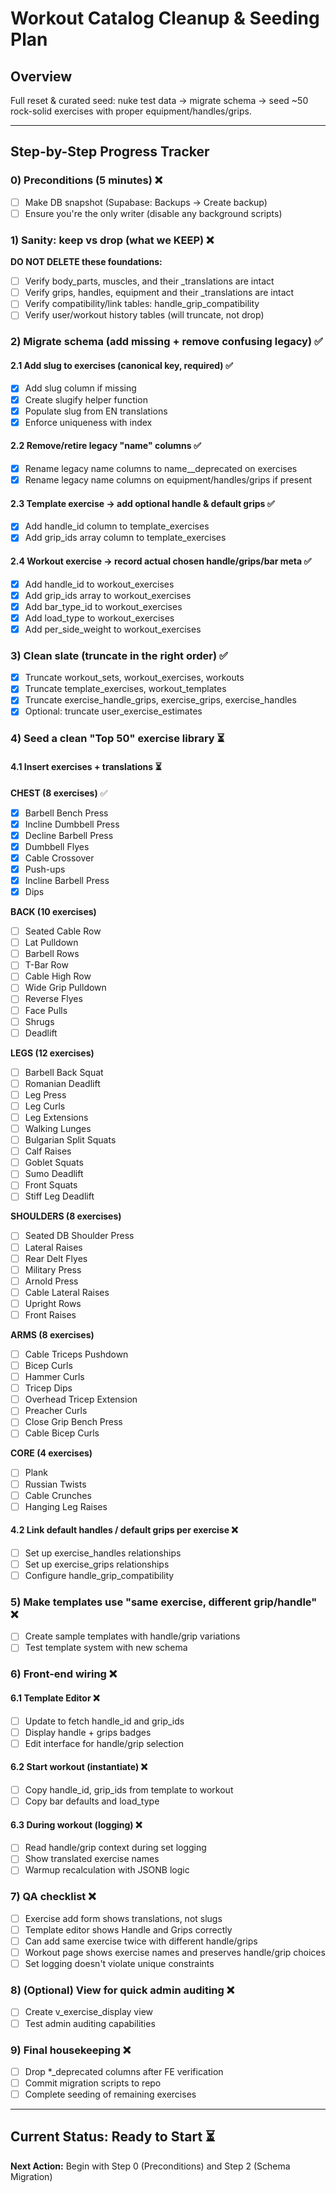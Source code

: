 # Workout Catalog Cleanup & Seeding Plan

## Overview
Full reset & curated seed: nuke test data → migrate schema → seed ~50 rock-solid exercises with proper equipment/handles/grips.

---

## Step-by-Step Progress Tracker

### 0) Preconditions (5 minutes) ❌
- [ ] Make DB snapshot (Supabase: Backups → Create backup)
- [ ] Ensure you're the only writer (disable any background scripts)

### 1) Sanity: keep vs drop (what we KEEP) ❌
**DO NOT DELETE these foundations:**
- [ ] Verify body_parts, muscles, and their _translations are intact
- [ ] Verify grips, handles, equipment and their _translations are intact  
- [ ] Verify compatibility/link tables: handle_grip_compatibility
- [ ] Verify user/workout history tables (will truncate, not drop)

### 2) Migrate schema (add missing + remove confusing legacy) ✅

#### 2.1 Add slug to exercises (canonical key, required) ✅
- [x] Add slug column if missing
- [x] Create slugify helper function
- [x] Populate slug from EN translations
- [x] Enforce uniqueness with index

#### 2.2 Remove/retire legacy "name" columns ✅
- [x] Rename legacy name columns to name__deprecated on exercises
- [x] Rename legacy name columns on equipment/handles/grips if present

#### 2.3 Template exercise → add optional handle & default grips ✅
- [x] Add handle_id column to template_exercises
- [x] Add grip_ids array column to template_exercises

#### 2.4 Workout exercise → record actual chosen handle/grips/bar meta ✅
- [x] Add handle_id to workout_exercises
- [x] Add grip_ids array to workout_exercises  
- [x] Add bar_type_id to workout_exercises
- [x] Add load_type to workout_exercises
- [x] Add per_side_weight to workout_exercises

### 3) Clean slate (truncate in the right order) ✅
- [x] Truncate workout_sets, workout_exercises, workouts
- [x] Truncate template_exercises, workout_templates
- [x] Truncate exercise_handle_grips, exercise_grips, exercise_handles
- [x] Optional: truncate user_exercise_estimates

### 4) Seed a clean "Top 50" exercise library ⏳

#### 4.1 Insert exercises + translations ⏳
**CHEST (8 exercises)** ✅
- [x] Barbell Bench Press
- [x] Incline Dumbbell Press  
- [x] Decline Barbell Press
- [x] Dumbbell Flyes
- [x] Cable Crossover
- [x] Push-ups
- [x] Incline Barbell Press
- [x] Dips

**BACK (10 exercises)**
- [ ] Seated Cable Row
- [ ] Lat Pulldown
- [ ] Barbell Rows
- [ ] T-Bar Row
- [ ] Cable High Row
- [ ] Wide Grip Pulldown
- [ ] Reverse Flyes
- [ ] Face Pulls
- [ ] Shrugs
- [ ] Deadlift

**LEGS (12 exercises)**
- [ ] Barbell Back Squat
- [ ] Romanian Deadlift
- [ ] Leg Press
- [ ] Leg Curls
- [ ] Leg Extensions
- [ ] Walking Lunges
- [ ] Bulgarian Split Squats
- [ ] Calf Raises
- [ ] Goblet Squats
- [ ] Sumo Deadlift
- [ ] Front Squats
- [ ] Stiff Leg Deadlift

**SHOULDERS (8 exercises)**
- [ ] Seated DB Shoulder Press
- [ ] Lateral Raises
- [ ] Rear Delt Flyes
- [ ] Military Press
- [ ] Arnold Press
- [ ] Cable Lateral Raises
- [ ] Upright Rows
- [ ] Front Raises

**ARMS (8 exercises)**
- [ ] Cable Triceps Pushdown
- [ ] Bicep Curls
- [ ] Hammer Curls
- [ ] Tricep Dips
- [ ] Overhead Tricep Extension
- [ ] Preacher Curls
- [ ] Close Grip Bench Press
- [ ] Cable Bicep Curls

**CORE (4 exercises)**
- [ ] Plank
- [ ] Russian Twists
- [ ] Cable Crunches
- [ ] Hanging Leg Raises

#### 4.2 Link default handles / default grips per exercise ❌
- [ ] Set up exercise_handles relationships
- [ ] Set up exercise_grips relationships  
- [ ] Configure handle_grip_compatibility

### 5) Make templates use "same exercise, different grip/handle" ❌
- [ ] Create sample templates with handle/grip variations
- [ ] Test template system with new schema

### 6) Front-end wiring ❌

#### 6.1 Template Editor ❌
- [ ] Update to fetch handle_id and grip_ids
- [ ] Display handle + grips badges
- [ ] Edit interface for handle/grip selection

#### 6.2 Start workout (instantiate) ❌
- [ ] Copy handle_id, grip_ids from template to workout
- [ ] Copy bar defaults and load_type

#### 6.3 During workout (logging) ❌
- [ ] Read handle/grip context during set logging
- [ ] Show translated exercise names
- [ ] Warmup recalculation with JSONB logic

### 7) QA checklist ❌
- [ ] Exercise add form shows translations, not slugs
- [ ] Template editor shows Handle and Grips correctly
- [ ] Can add same exercise twice with different handle/grips
- [ ] Workout page shows exercise names and preserves handle/grip choices
- [ ] Set logging doesn't violate unique constraints

### 8) (Optional) View for quick admin auditing ❌
- [ ] Create v_exercise_display view
- [ ] Test admin auditing capabilities

### 9) Final housekeeping ❌
- [ ] Drop *_deprecated columns after FE verification
- [ ] Commit migration scripts to repo
- [ ] Complete seeding of remaining exercises

---

## Current Status: Ready to Start ⏳
**Next Action:** Begin with Step 0 (Preconditions) and Step 2 (Schema Migration)